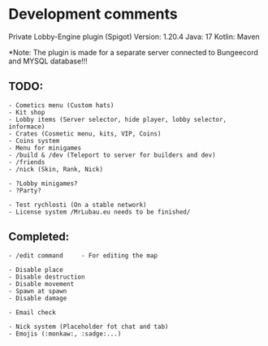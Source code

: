 # Development comments

Private Lobby-Engine plugin (Spigot)
Version: 1.20.4
Java: 17
Kotlin: Maven


*Note: The plugin is made for a separate server connected to Bungeecord and MYSQL database!!!

## TODO:
    - Cometics menu (Custom hats)
    - Kit shop
    - Lobby items (Server selector, hide player, lobby selector, informace)
    - Crates (Cosmetic menu, kits, VIP, Coins)
    - Coins system
    - Menu for minigames
    - /build & /dev (Teleport to server for builders and dev)
    - /friends
    - /nick (Skin, Rank, Nick)

    - ?Lobby minigames?
    - ?Party?

    - Test rychlosti (On a stable network)
    - License system /MrLubau.eu needs to be finished/


## Completed:
    - /edit command     - For editing the map

    - Disable place
    - Disable destruction
    - Disable movement
    - Spawn at spawn
    - Disable damage

    - Email check

    - Nick system (Placeholder fot chat and tab)
    - Emojis (:monkaw:, :sadge:...)
